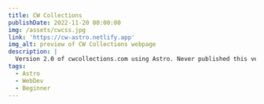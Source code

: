 ```yaml
---
title: CW Collections
publishDate: 2022-11-20 00:00:00
img: /assets/cwcss.jpg
link: 'https://cw-astro.netlify.app'
img_alt: preview of CW Collections webpage
description: |
  Version 2.0 of cwcollections.com using Astro. Never published this version though.
tags:
  - Astro
  - WebDev
  - Beginner
---
```

